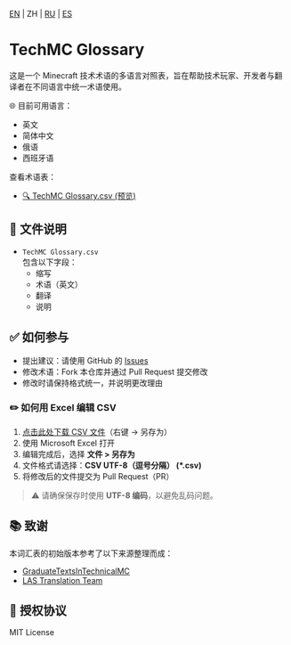 [EN](README.md) | ZH | [RU](README.ru.md) | [ES](README.es.md)
# TechMC Glossary

这是一个 Minecraft 技术术语的多语言对照表，旨在帮助技术玩家、开发者与翻译者在不同语言中统一术语使用。

🌐 目前可用语言：

- 英文
- 简体中文
- 俄语
- 西班牙语

查看术语表：
- [🔍 TechMC Glossary.csv (预览)](https://github.com/DuskScorpio/TechMC-Glossary/blob/main/TechMC%20Glossary.csv)

## 📄 文件说明

- `TechMC Glossary.csv`  
  包含以下字段：
  - 缩写
  - 术语（英文）
  - 翻译
  - 说明

## ✅ 如何参与

- 提出建议：请使用 GitHub 的 [Issues](https://github.com/DuskScorpio/TechMC-Glossary/issues)
- 修改术语：Fork 本仓库并通过 Pull Request 提交修改
- 修改时请保持格式统一，并说明更改理由

### ✏️ 如何用 Excel 编辑 CSV

1. [点击此处下载 CSV 文件](https://github.com/DuskScorpio/TechMC-Glossary/raw/main/TechMC%20Glossary.csv)（右键 → 另存为）  
2. 使用 Microsoft Excel 打开  
3. 编辑完成后，选择 **文件 > 另存为**  
4. 文件格式请选择：**CSV UTF-8（逗号分隔） (*.csv)**  
5. 将修改后的文件提交为 Pull Request（PR）

> ⚠️ 请确保保存时使用 **UTF-8 编码**，以避免乱码问题。

## 📚 致谢
本词汇表的初始版本参考了以下来源整理而成：
- [GraduateTextsInTechnicalMC](https://github.com/tanhHeng/GraduateTextsInTechnicalMC)
- [LAS Translation Team](https://www.youtube.com/@redstonevideotranslation5478)

## 📜 授权协议

MIT License
